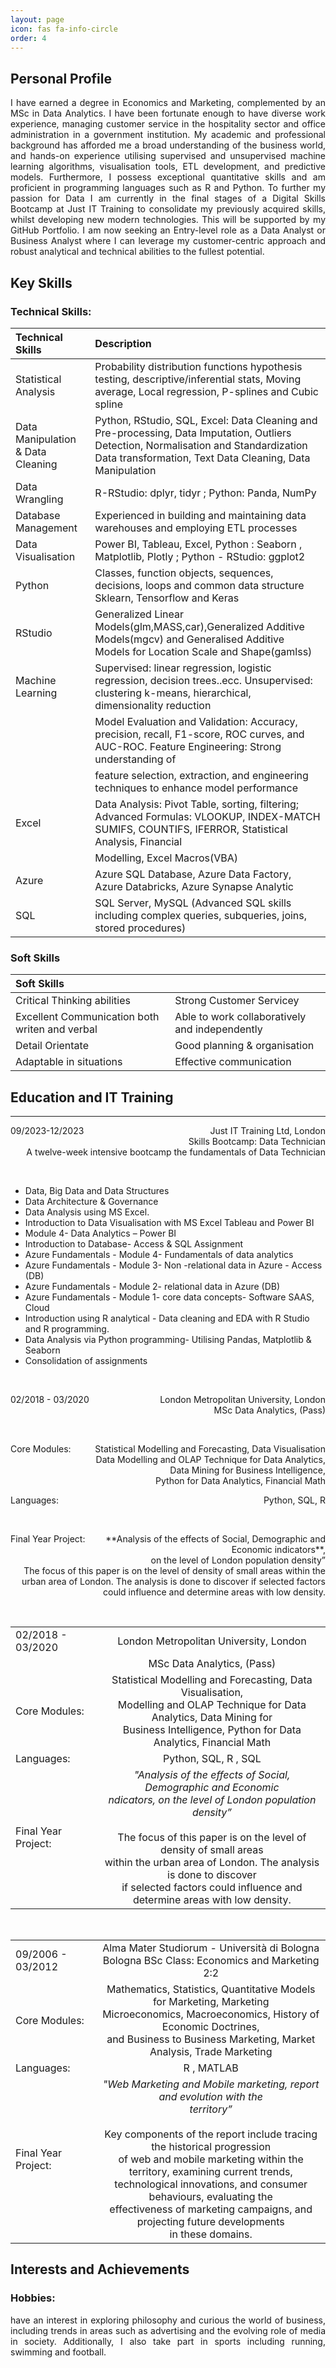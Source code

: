 ```yaml
---
layout: page
icon: fas fa-info-circle
order: 4
---
```


## Personal Profile

<div align="justify"> I have earned a degree in Economics and Marketing, complemented by an MSc in Data Analytics. I have been fortunate enough to have diverse work experience, managing customer service in the hospitality sector and office administration in a government institution. My academic and professional background has afforded me a broad understanding of the business world, and hands-on experience utilising supervised and unsupervised machine learning algorithms, visualisation tools, ETL development, and predictive models. Furthermore, I possess exceptional quantitative skills and am proficient in programming languages such as R and Python.
To further my passion for Data I am currently in the final stages of a Digital Skills Bootcamp at Just IT Training to consolidate my previously acquired skills, whilst developing new modern technologies. This will be supported by my GitHub Portfolio.
I am now seeking an Entry-level role as a Data Analyst or Business Analyst where I can leverage my customer-centric approach and robust analytical and technical abilities to the fullest potential. </div>


## Key Skills


### Technical Skills:


| Technical Skills                  |                                                 Description                                                                                         |
|:----------------------------------|:----------------------------------------------------------------------------------------------------------------------------------------------------|
| Statistical Analysis              |  Probability distribution functions hypothesis testing, descriptive/inferential stats, Moving average, Local regression, P-splines and Cubic spline |
| Data Manipulation & Data Cleaning |  Python, RStudio, SQL, Excel: Data Cleaning and Pre-processing, Data Imputation, Outliers Detection, Normalisation and Standardization Data transformation, Text Data Cleaning, Data Manipulation                                                                                                                                                                         |
| Data Wrangling                    |  R-RStudio: dplyr, tidyr ; Python: Panda, NumPy                                                                                                     |
| Database Management               |  Experienced in building and maintaining data warehouses and employing ETL processes                                                                |
| Data Visualisation                |  Power BI, Tableau, Excel, Python : Seaborn , Matplotlib, Plotly ; Python - RStudio: ggplot2                                                        |
| Python                            |  Classes, function objects, sequences, decisions, loops and common data structure Sklearn, Tensorflow and Keras                                     |
| RStudio                           |  Generalized Linear Models(glm,MASS,car),Generalized Additive Models(mgcv) and Generalised Additive Models for Location Scale and Shape(gamlss)     |
| Machine Learning                  |  Supervised: linear regression, logistic regression, decision trees..ecc. Unsupervised: clustering k-means, hierarchical, dimensionality reduction  |   
|                                   |  Model Evaluation and Validation: Accuracy, precision, recall, F1-score, ROC curves, and AUC-ROC. Feature Engineering: Strong understanding of      |
|                                   |  feature selection, extraction, and engineering techniques to enhance model performance                                                             |
| Excel                             |  Data Analysis: Pivot Table, sorting, filtering; Advanced Formulas: VLOOKUP, INDEX-MATCH SUMIFS, COUNTIFS, IFERROR, Statistical Analysis, Financial | 
|                                   |  Modelling, Excel Macros(VBA)                                                                                                                       | 
| Azure                             |  Azure SQL Database, Azure Data Factory, Azure Databricks, Azure Synapse Analytic                                                                   |
| SQL                               |  SQL Server, MySQL (Advanced SQL skills including complex queries, subqueries, joins, stored procedures)                                            |


### Soft Skills


| Soft Skills                                       |                                                 |
|:--------------------------------------------------|:------------------------------------------------|
| Critical Thinking abilities                       |  Strong Customer Servicey                       |
| Excellent Communication both writen and verbal    |  Able to work collaboratively and independently |
| Detail Orientate                                  |  Good planning & organisation                   |
| Adaptable in situations                           |  Effective communication                        |


## Education and IT Training
---
<p style='text-align: right;'>
<span style="float:left;">
        09/2023-12/2023
</span>
 Just IT Training Ltd, London <br />
 Skills Bootcamp: Data Technician <br />
 A twelve-week intensive bootcamp the fundamentals of Data Technician 
</p> <br />

*  Data, Big Data and Data Structures
*  Data Architecture & Governance
*  Data Analysis using MS Excel.
*  Introduction to Data Visualisation with MS Excel Tableau and Power BI
*  Module 4- Data Analytics – Power BI
*  Introduction to Database- Access & SQL Assignment
*  Azure Fundamentals - Module 4- Fundamentals of data analytics
*  Azure Fundamentals - Module 3- Non -relational data in Azure - Access (DB)
*  Azure Fundamentals - Module 2- relational data in Azure (DB)
*  Azure Fundamentals - Module 1- core data concepts- Software SAAS, Cloud
*  Introduction using R analytical - Data cleaning and EDA with R Studio and R  programming.
*  Data Analysis via Python programming- Utilising Pandas, Matplotlib & Seaborn
*  Consolidation of assignments 

 <br />

<p style='text-align: right;'>
<span style="float:left;">
        02/2018 - 03/2020 
</span>London Metropolitan University, London <br />
 MSc Data Analytics, (Pass) <br />
</p><br />

<p style= 'text-align: right;'>
<span style="float:left;">
        Core Modules:
</span>
Statistical Modelling and Forecasting, Data Visualisation<br />
Data Modelling and OLAP Technique for Data Analytics, <br />
Data Mining for Business Intelligence, <br /> 
Python for Data Analytics, Financial Math <br />
</p> 

<p style= 'text-align: right;'>
<span style="float:left;">
        Languages:
</span>
Python, SQL, R <br />
</p> <br />

<p style= 'text-align: right;'>
   <span style="float:left;">
        Final Year Project:
   </span> **Analysis of the effects of Social, Demographic and Economic indicators**,<br />
on the level of London population density” <br />The focus of this paper is on the level of density of small areas within the <br /> urban area of London. The analysis is done to discover if selected factors <br /> could influence and determine areas with low density.
</p> <br />

|                                              |                                                             |
|:---------------------------------------------|:-----------------------------------------------------------:|
|  02/2018 - 03/2020                           |  London Metropolitan University, London                     |
|                                              |  MSc Data Analytics, (Pass)                                 |
| Core Modules:                                |  Statistical Modelling and Forecasting, Data Visualisation, <br />  Modelling and OLAP Technique for Data Analytics, Data Mining for <br />Business Intelligence, Python for Data  Analytics, Financial   Math                                                                                                         |
| Languages:                                   |  Python, SQL, R , SQL                                       |
| Final Year Project:                          | *"Analysis of the effects of Social, Demographic and Economic <br />ndicators, on the level of London population density”* <br /><br /> The focus of this paper is on the level of density of small areas <br /> within the urban area of London. The analysis is done to discover <br /> if selected factors could influence and determine areas with low density.                                                                                                     |
<br />

|                                              |                                                             |
|:---------------------------------------------|:-----------------------------------------------------------:|
|  09/2006 - 03/2012                           |  Alma Mater Studiorum - Università di Bologna <br /> Bologna BSc Class: Economics and Marketing 2:2                                                                                                |
| Core Modules:                                | Mathematics, Statistics, Quantitative Models for Marketing, Marketing <br /> Microeconomics, Macroeconomics, History of Economic Doctrines, <br /> and Business to Business Marketing, Market Analysis, Trade Marketing
| Languages:                                   |  R , MATLAB                                                 |
| Final Year Project:                          | *"Web Marketing and Mobile marketing, report and evolution with the <br /> territory”* <br /> <br /> Key components of the report include tracing the historical progression <br /> of web and mobile marketing within the territory, examining current trends, <br /> technological innovations, and consumer behaviours, evaluating the <br /> effectiveness of marketing campaigns, and projecting future developments <br />  in these domains.                                                                                                     |


## Interests and Achievements

### Hobbies:
<div align="justify">have an interest in exploring philosophy and curious the world of business, including trends in areas such as advertising and the evolving role of media in society. Additionally, I also take part in sports including running, swimming and football.</div>

